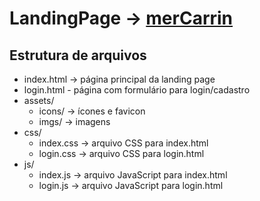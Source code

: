 # LandingPage -> [merCarrin](https://paulovitor-unb.github.io/BeAcademy_FromZeroToHero/BeAcademy_FromZeroToHero_ProjetoFinal/LandingPage)

## Estrutura de arquivos

-   index.html -> página principal da landing page
-   login.html - página com formulário para login/cadastro
-   assets/
    -   icons/ -> ícones e favicon
    -   imgs/ -> imagens
-   css/
    -   index.css -> arquivo CSS para index.html
    -   login.css -> arquivo CSS para login.html
-   js/
    -   index.js -> arquivo JavaScript para index.html
    -   login.js -> arquivo JavaScript para login.html

